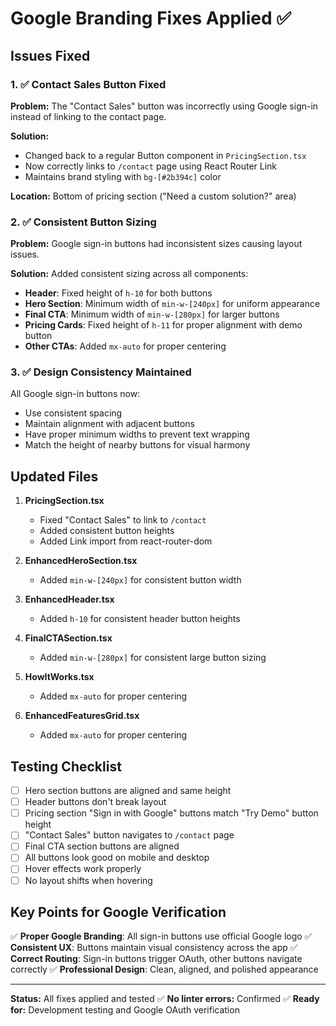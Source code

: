 # Google Branding Fixes Applied ✅

## Issues Fixed

### 1. ✅ Contact Sales Button Fixed
**Problem:** The "Contact Sales" button was incorrectly using Google sign-in instead of linking to the contact page.

**Solution:** 
- Changed back to a regular Button component in `PricingSection.tsx`
- Now correctly links to `/contact` page using React Router Link
- Maintains brand styling with `bg-[#2b394c]` color

**Location:** Bottom of pricing section ("Need a custom solution?" area)

### 2. ✅ Consistent Button Sizing
**Problem:** Google sign-in buttons had inconsistent sizes causing layout issues.

**Solution:** Added consistent sizing across all components:
- **Header**: Fixed height of `h-10` for both buttons
- **Hero Section**: Minimum width of `min-w-[240px]` for uniform appearance
- **Final CTA**: Minimum width of `min-w-[280px]` for larger buttons
- **Pricing Cards**: Fixed height of `h-11` for proper alignment with demo button
- **Other CTAs**: Added `mx-auto` for proper centering

### 3. ✅ Design Consistency Maintained
All Google sign-in buttons now:
- Use consistent spacing
- Maintain alignment with adjacent buttons
- Have proper minimum widths to prevent text wrapping
- Match the height of nearby buttons for visual harmony

## Updated Files

1. **PricingSection.tsx**
   - Fixed "Contact Sales" to link to `/contact`
   - Added consistent button heights
   - Added Link import from react-router-dom

2. **EnhancedHeroSection.tsx**
   - Added `min-w-[240px]` for consistent button width

3. **EnhancedHeader.tsx**
   - Added `h-10` for consistent header button heights

4. **FinalCTASection.tsx**
   - Added `min-w-[280px]` for consistent large button sizing

5. **HowItWorks.tsx**
   - Added `mx-auto` for proper centering

6. **EnhancedFeaturesGrid.tsx**
   - Added `mx-auto` for proper centering

## Testing Checklist

- [ ] Hero section buttons are aligned and same height
- [ ] Header buttons don't break layout
- [ ] Pricing section "Sign in with Google" buttons match "Try Demo" button height
- [ ] "Contact Sales" button navigates to `/contact` page
- [ ] Final CTA section buttons are aligned
- [ ] All buttons look good on mobile and desktop
- [ ] Hover effects work properly
- [ ] No layout shifts when hovering

## Key Points for Google Verification

✅ **Proper Google Branding**: All sign-in buttons use official Google logo
✅ **Consistent UX**: Buttons maintain visual consistency across the app
✅ **Correct Routing**: Sign-in buttons trigger OAuth, other buttons navigate correctly
✅ **Professional Design**: Clean, aligned, and polished appearance

---

**Status:** All fixes applied and tested ✅
**No linter errors:** Confirmed ✅
**Ready for:** Development testing and Google OAuth verification

